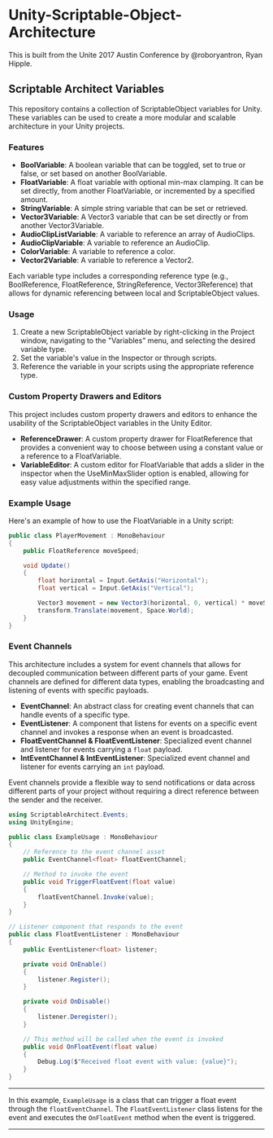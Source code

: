 # Unity-Scriptable-Object-Architecture

This is built from the Unite 2017 Austin Conference by @roboryantron, Ryan Hipple.

## Scriptable Architect Variables

This repository contains a collection of ScriptableObject variables for Unity. These variables can be used to create a more modular and scalable architecture in your Unity projects.

### Features

- **BoolVariable**: A boolean variable that can be toggled, set to true or false, or set based on another BoolVariable.
- **FloatVariable**: A float variable with optional min-max clamping. It can be set directly, from another FloatVariable, or incremented by a specified amount.
- **StringVariable**: A simple string variable that can be set or retrieved.
- **Vector3Variable**: A Vector3 variable that can be set directly or from another Vector3Variable.
- **AudioClipListVariable**: A variable to reference an array of AudioClips.
- **AudioClipVariable**: A variable to reference an AudioClip.
- **ColorVariable**: A variable to reference a color.
- **Vector2Variable**: A variable to reference a Vector2.

Each variable type includes a corresponding reference type (e.g., BoolReference, FloatReference, StringReference, Vector3Reference) that allows for dynamic referencing between local and ScriptableObject values.

### Usage

1. Create a new ScriptableObject variable by right-clicking in the Project window, navigating to the "Variables" menu, and selecting the desired variable type.
2. Set the variable's value in the Inspector or through scripts.
3. Reference the variable in your scripts using the appropriate reference type.

### Custom Property Drawers and Editors

This project includes custom property drawers and editors to enhance the usability of the ScriptableObject variables in the Unity Editor.

- **ReferenceDrawer**: A custom property drawer for FloatReference that provides a convenient way to choose between using a constant value or a reference to a FloatVariable.
- **VariableEditor**: A custom editor for FloatVariable that adds a slider in the inspector when the UseMinMaxSlider option is enabled, allowing for easy value adjustments within the specified range.

### Example Usage

Here's an example of how to use the FloatVariable in a Unity script:

```csharp
public class PlayerMovement : MonoBehaviour
{
    public FloatReference moveSpeed;

    void Update()
    {
        float horizontal = Input.GetAxis("Horizontal");
        float vertical = Input.GetAxis("Vertical");

        Vector3 movement = new Vector3(horizontal, 0, vertical) * moveSpeed.Value * Time.deltaTime;
        transform.Translate(movement, Space.World);
    }
}
```
### Event Channels

This architecture includes a system for event channels that allows for decoupled communication between different parts of your game. Event channels are defined for different data types, enabling the broadcasting and listening of events with specific payloads.

- **EventChannel**: An abstract class for creating event channels that can handle events of a specific type.
- **EventListener**: A component that listens for events on a specific event channel and invokes a response when an event is broadcasted.
- **FloatEventChannel & FloatEventListener**: Specialized event channel and listener for events carrying a `float` payload.
- **IntEventChannel & IntEventListener**: Specialized event channel and listener for events carrying an `int` payload.

Event channels provide a flexible way to send notifications or data across different parts of your project without requiring a direct reference between the sender and the receiver.
```csharp
using ScriptableArchitect.Events;
using UnityEngine;

public class ExampleUsage : MonoBehaviour
{
    // Reference to the event channel asset
    public EventChannel<float> floatEventChannel;

    // Method to invoke the event
    public void TriggerFloatEvent(float value)
    {
        floatEventChannel.Invoke(value);
    }
}

// Listener component that responds to the event
public class FloatEventListener : MonoBehaviour
{
    public EventListener<float> listener;

    private void OnEnable()
    {
        listener.Register();
    }

    private void OnDisable()
    {
        listener.Deregister();
    }

    // This method will be called when the event is invoked
    public void OnFloatEvent(float value)
    {
        Debug.Log($"Received float event with value: {value}");
    }
}
```
***
In this example, `ExampleUsage` is a class that can trigger a float event through the `floatEventChannel`. The `FloatEventListener` class listens for the event and executes the `OnFloatEvent` method when the event is triggered.
***
